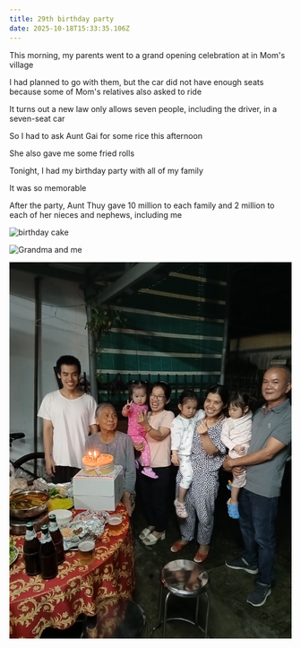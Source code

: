 ```yaml
---
title: 29th birthday party
date: 2025-10-18T15:33:35.106Z
---
```


This morning, my parents went to a grand opening celebration at in Mom's village

I had planned to go with them, but the car did not have enough seats because some of Mom's relatives also asked to ride

It turns out a new law only allows seven people, including the driver, in a seven-seat car

So I had to ask Aunt Gai for some rice this afternoon

She also gave me some fried rolls

Tonight, I had my birthday party with all of my family

It was so memorable

After the party, Aunt Thuy gave 10 million to each family and 2 million to each of her nieces and nephews, including me

![birthday cake](../uploads/img_20251018_175723_246.jpg)

![Grandma and me](../uploads/img_20251018_180155_451.jpg)

![my nieces](../uploads/img_20251018_180226_815.jpg)
